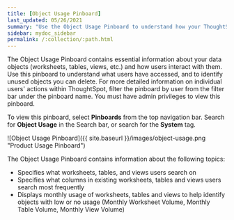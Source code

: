 ```yaml
---
title: [Object Usage Pinboard]
last_updated: 05/26/2021
summary: "Use the Object Usage Pinboard to understand how your ThoughtSpot users are interacting with ThoughtSpot objects such as worksheets, tables, and views."
sidebar: mydoc_sidebar
permalink: /:collection/:path.html
---
```


The Object Usage Pinboard contains essential information about your data objects (worksheets, tables, views, etc.) and how users interact with them. Use this pinboard to understand what users have accessed, and to identify unused objects you can delete. For more detailed information on individual users' actions within ThoughtSpot, filter the pinboard by user from the filter bar under the pinboard name. You must have admin privileges to view this pinboard.

To view this pinboard, select **Pinboards** from the top navigation bar. Search for **Object Usage** in the Search bar, or search for the **System** tag.

![Object Usage Pinboard]({{ site.baseurl }}/images/object-usage.png "Product Usage Pinboard")


The Object Usage Pinboard contains information about the following topics:
- Specifies what worksheets, tables, and views users search on
- Specifies what columns in existing worksheets, tables and views users search most frequently
- Displays monthly usage of worksheets, tables and views to help identify objects with low or no usage (Monthly Worksheet Volume, Monthly Table Volume, Monthly View Volume)
